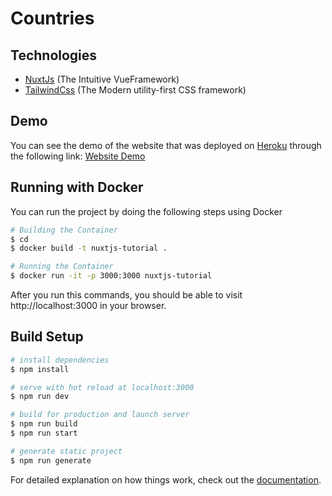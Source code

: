# Countries


## Technologies
- [NuxtJs](https://nuxtjs.org) (The Intuitive VueFramework)
- [TailwindCss](https://tailwindcss.com) (The Modern utility-first CSS framework)

## Demo

You can see the demo of the website that was deployed on [Heroku](https://heroku.com) through the following link: [Website Demo](https://nuxtjs.org/docs/2.x/directory-structure/assets)

## Running with Docker

You can run the project by doing the following steps using Docker

```bash
# Building the Container
$ cd
$ docker build -t nuxtjs-tutorial .

# Running the Container
$ docker run -it -p 3000:3000 nuxtjs-tutorial
```
After you run this commands, you should be able to visit http://localhost:3000 in your browser.

## Build Setup

```bash
# install dependencies
$ npm install

# serve with hot reload at localhost:3000
$ npm run dev

# build for production and launch server
$ npm run build
$ npm run start

# generate static project
$ npm run generate
```

For detailed explanation on how things work, check out the [documentation](https://nuxtjs.org).
